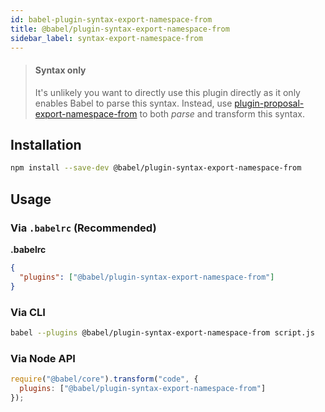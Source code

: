 ```yaml
---
id: babel-plugin-syntax-export-namespace-from
title: @babel/plugin-syntax-export-namespace-from
sidebar_label: syntax-export-namespace-from
---
```


> #### Syntax only
>
> It's unlikely you want to directly use this plugin directly as it only enables Babel to parse this syntax. Instead, use [plugin-proposal-export-namespace-from](babeljs.io/docs/en/plugin-proposal-export-namespace-from.md) to both _parse_ and transform this syntax.

## Installation

```sh
npm install --save-dev @babel/plugin-syntax-export-namespace-from
```

## Usage

### Via `.babelrc` (Recommended)

**.babelrc**

```json
{
  "plugins": ["@babel/plugin-syntax-export-namespace-from"]
}
```

### Via CLI

```sh
babel --plugins @babel/plugin-syntax-export-namespace-from script.js
```

### Via Node API

```javascript
require("@babel/core").transform("code", {
  plugins: ["@babel/plugin-syntax-export-namespace-from"]
});
```

